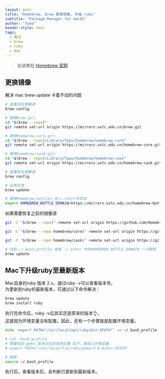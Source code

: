 ```yaml
---
layout: post
title: "Homebrew, brew 更换镜像, 升级 ruby"
subtitle: "Package Manager for macOS"
author: "Toma"
header-style: text
tags:
  - 笔记
  - brew
  - ruby
  - mac
---
```


> 安装教程 [Homebrew 官网](https://brew.sh/index_zh-cn.html)


## 更换镜像

解决 mac brew update 卡着不动的问题

```sh
# 查看现在镜像源
brew config

# 替换brew.git:
cd "$(brew --repo)"
git remote set-url origin https://mirrors.ustc.edu.cn/brew.git

# 替换homebrew-core.git:
cd "$(brew --repo)/Library/Taps/homebrew/homebrew-core"
git remote set-url origin https://mirrors.ustc.edu.cn/homebrew-core.git

# 替换homebrew-cask.git:
cd "$(brew --repo)/Library/Taps/homebrew/homebrew-cask"
git remote set-url origin https://mirrors.ustc.edu.cn/homebrew-cask.git

# 查看现在镜像源
brew config

# 应用生效
brew update

# 替换homebrew-bottles 在~/.zshrc中添加
export HOMEBREW_BOTTLE_DOMAIN=https://mirrors.ustc.edu.cn/homebrew-bottles

```


如果需要恢复之前的镜像源

```sh
git -C "$(brew --repo)" remote set-url origin https://github.com/Homebrew/brew.git

git -C "$(brew --repo homebrew/core)" remote set-url origin https://github.com/Homebrew/homebrew-core.git

git -C "$(brew --repo homebrew/cask)" remote set-url origin https://github.com/Homebrew/homebrew-cask.git

# 找到 ~/.bash_profile 或者 ~/.zshrc 中的HOMEBREW_BOTTLE_DOMAIN 一行删除
brew update
```

## Mac下升级ruby至最新版本

Mac自身的ruby 版本 2.x，通过ruby -v可以查看版本号。<br />
为更新到ruby的最新版本，可通过以下命令解决：

```sh
brew update
brew install ruby
```

执行完命令后，ruby -v后其实还是原来的版本👌，<br />
这是因为环境变量没有配置。因此，还有一个步骤就是配置环境变量。

```sh
echo 'export PATH="/usr/local/opt/ruby/bin:$PATH"' >> ~/.bash_profile

# cat .bash_profile
# 需要找到 gems 版本对应的具体位置 如下，再加入环境变量
# export PATH="/usr/local/lib/ruby/gems/3.0.0/bin:$PATH"

# 刷新
source ~/.bash_profile
```

执行后，查看版本后，会判断已更新到最新版本。